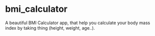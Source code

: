 # bmi_calculator

A beautiful BMI Calculator app, that help you calculate your body mass index by taking thing (height, weight, age..).

